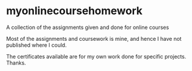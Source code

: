 # myonlinecoursehomework
A collection of the assignments given and done for online courses

Most of the assignments and coursework is mine, and hence I have not published where I could.

The certificates available are for my own work done for specific projects.
Thanks.
